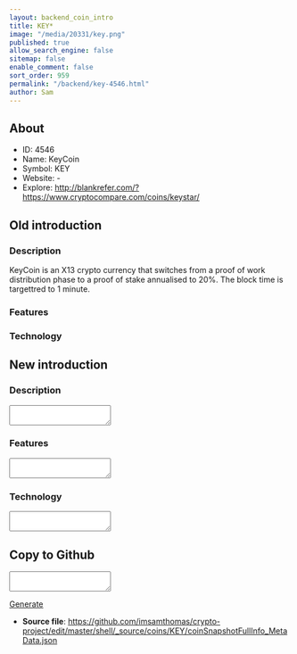 ```yaml
---
layout: backend_coin_intro
title: KEY*
image: "/media/20331/key.png"
published: true
allow_search_engine: false
sitemap: false
enable_comment: false
sort_order: 959
permalink: "/backend/key-4546.html"
author: Sam
---
```


## About

- ID: 4546
- Name: KeyCoin
- Symbol: KEY
- Website: -
- Explore: http://blankrefer.com/?https://www.cryptocompare.com/coins/keystar/


## Old introduction

### Description

<p>KeyCoin is an X13 crypto currency that switches from a proof of work distribution phase to a proof of stake annualised to 20%. The block time is targettred to 1 minute.</p>

### Features


### Technology




## New introduction


### Description
<textarea id="meta_description" name="description"></textarea>

### Features
<textarea id="meta_features" name="features"></textarea>

### Technology
<textarea id="meta_technology" name="technology"></textarea>


## Copy to Github

<textarea id="coinsnapshotfullinfo_metadata"></textarea>

<a href="#gen" onclick="generateMetaDatJson()">Generate</a>

- **Source file**: <a href="https://github.com/imsamthomas/crypto-project/edit/master/shell/_source/coins/KEY/coinSnapshotFullInfo_MetaData.json">https://github.com/imsamthomas/crypto-project/edit/master/shell/_source/coins/KEY/coinSnapshotFullInfo_MetaData.json</a>

